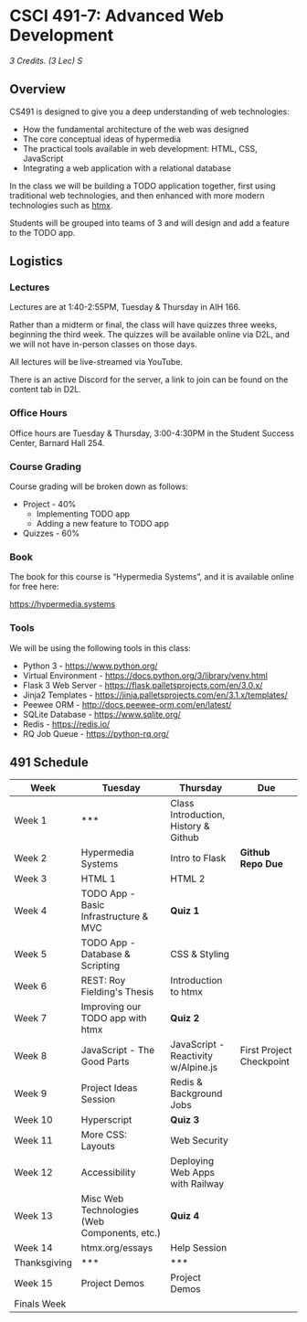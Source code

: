 # CSCI 491-7: Advanced Web Development

_3 Credits. (3 Lec) S_

## Overview

CS491 is designed to give you a deep understanding of web technologies:

* How the fundamental architecture of the web was designed
* The core conceptual ideas of hypermedia
* The practical tools available in web development: HTML, CSS, JavaScript
* Integrating a web application with a relational database

In the class we will be building a TODO application together, first using traditional 
web technologies, and then enhanced with more modern technologies such as [htmx](https://htmx.org).

Students will be grouped into teams of 3 and will design and add a feature to the TODO app.

## Logistics

### Lectures

Lectures are at 1:40-2:55PM, Tuesday & Thursday in AIH 166. 

Rather than a midterm or final, the class will have quizzes three weeks, beginning the third
week. The quizzes will be available online via D2L, and we will not have in-person classes on those days.

All lectures will be live-streamed via YouTube.

There is an active Discord for the server, a link to join can be found on the content tab in D2L.

### Office Hours

Office hours are Tuesday & Thursday, 3:00-4:30PM in the Student Success Center, Barnard Hall 254.

### Course Grading

Course grading will be broken down as follows:

* Project - 40%
  * Implementing TODO app
  * Adding a new feature to TODO app
* Quizzes - 60%

### Book

The book for this course is “Hypermedia Systems”, and it is available online for free here:

https://hypermedia.systems

### Tools

We will be using the following tools in this class:

* Python 3 - https://www.python.org/
* Virtual Environment - https://docs.python.org/3/library/venv.html
* Flask 3 Web Server - https://flask.palletsprojects.com/en/3.0.x/
* Jinja2 Templates - https://jinja.palletsprojects.com/en/3.1.x/templates/
* Peewee ORM - http://docs.peewee-orm.com/en/latest/
* SQLite Database - https://www.sqlite.org/
* Redis - https://redis.io/
* RQ Job Queue - https://python-rq.org/

## 491 Schedule

| Week         | Tuesday                                      | Thursday                             | Due                      |
|--------------|----------------------------------------------|--------------------------------------|--------------------------|
| Week 1       | ***                                          | Class Introduction, History & Github |                          |
| Week 2       | Hypermedia Systems                           | Intro to Flask                       | **Github Repo Due**      |
| Week 3       | HTML 1                                       | HTML 2                               |                          |
| Week 4       | TODO App - Basic Infrastructure & MVC        | **Quiz 1**                           |                          |
| Week 5       | TODO App - Database & Scripting              | CSS & Styling                        |                          |
| Week 6       | REST: Roy Fielding's Thesis                  | Introduction to htmx                 |                          |
| Week 7       | Improving our TODO app with htmx             | **Quiz 2**                           |                          |
| Week 8       | JavaScript - The Good Parts                  | JavaScript - Reactivity w/Alpine.js  | First Project Checkpoint |
| Week 9       | Project Ideas Session                        | Redis & Background Jobs              |                          |
| Week 10      | Hyperscript                                  | **Quiz 3**                           |                          |
| Week 11      | More CSS: Layouts                            | Web Security                         |                          |
| Week 12      | Accessibility                                | Deploying Web Apps with Railway      |                          |
| Week 13      | Misc Web Technologies (Web Components, etc.) | **Quiz 4**                           |                          |
| Week 14      | htmx.org/essays                              | Help Session                         |                          |
| Thanksgiving | ***                                          | ***                                  |                          |
| Week 15      | Project Demos                                | Project Demos                        |                          |
| Finals Week  |                                              |                                      |                          |


